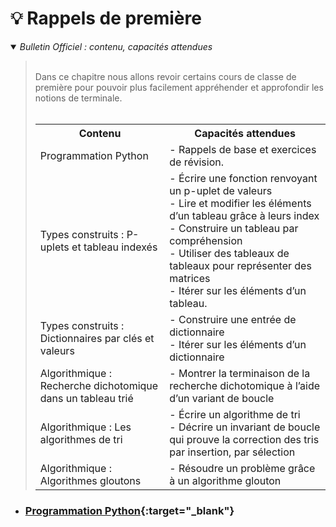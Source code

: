 # 💡 Rappels de première

<details open>
    <summary><i>Bulletin Officiel : contenu, capacités attendues</i></summary>

<blockquote>
<br>
Dans ce chapitre nous allons revoir certains cours de classe de première pour pouvoir plus facilement appréhender et approfondir les notions de terminale.
<table>
<br><br>
<tr><th> Contenu </th><th> Capacités attendues </th></tr>
<tr><td> Programmation Python </td><td> -  Rappels de base et exercices de révision.</td> </tr>
<tr><td> Types construits : P-uplets et tableau indexés </td><td> - Écrire une fonction renvoyant un p-uplet de valeurs <br>- Lire et modifier les éléments d’un tableau grâce à leurs index <br>- Construire un tableau par compréhension <br>- Utiliser des tableaux de tableaux pour représenter des matrices <br>- Itérer sur les éléments d’un tableau.</td></tr>
<tr><td> Types construits : Dictionnaires par clés et valeurs </td><td> -  Construire une entrée de dictionnaire <br>- Itérer sur les éléments d’un dictionnaire</td> </tr>
<tr><td> Algorithmique : Recherche dichotomique dans un tableau trié </td><td> -  Montrer la terminaison de la recherche dichotomique à l’aide d’un variant de boucle</td> </tr>
<tr><td> Algorithmique : Les algorithmes de tri </td><td> -  Écrire un algorithme de tri <br>- Décrire un invariant de boucle qui prouve la correction des tris par insertion, par sélection</td> </tr>
<tr><td> Algorithmique : Algorithmes gloutons </td><td> -  Résoudre un problème grâce à un algorithme glouton</td> </tr>
</table>
</blockquote>
</details>

- ### [Programmation Python](https://notebook.basthon.fr/?from=https://raw.githubusercontent.com/abrugiere/tnsi/main/_res/0.2_python.ipynb){:target="_blank"}  



<!--

- ### [Programmation Python](https://notebook.basthon.fr/?from=https://raw.githubusercontent.com/abrugiere/tnsi/main/_res/0.2_python.ipynb){:target="_blank"}  

- ### [P-uplets et tableau indexés](https://notebook.basthon.fr/?from=https://raw.githubusercontent.com/abrugiere/tnsi/main/_res/0.3_tuples_listes.ipynb){:target="_blank"}

- ### [Dictionnaires par clés et valeurs](https://notebook.basthon.fr/?from=https://raw.githubusercontent.com/abrugiere/tnsi/main/_res/0.4_dict.ipynb){:target="_blank"}

- ### [Recherche dichotomique dans un tableau trié](https://notebook.basthon.fr/?from=https://raw.githubusercontent.com/abrugiere/tnsi/main/_res/0.5_dicho.ipynb){:target="_blank"}

- ### [Les algorithmes de tri](https://notebook.basthon.fr/?from=https://raw.githubusercontent.com/abrugiere/tnsi/main/_res/0.6_tris.ipynb){:target="_blank"} 

- ### [Algorithmes gloutons](https://notebook.basthon.fr/?from=https://raw.githubusercontent.com/abrugiere/tnsi/main/_res/0.7_gloutons.ipynb){:target="_blank"} 

-->
